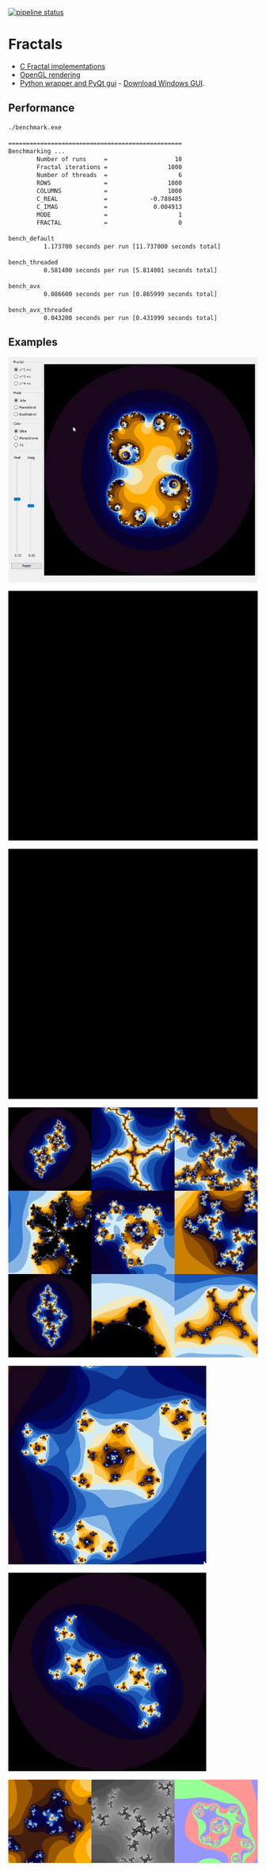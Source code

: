 [![pipeline status](https://gitlab.com/kdries/opengl-fractals/badges/master/pipeline.svg)](https://gitlab.com/kdries/opengl-fractals/commits/master)

# Fractals

- [C Fractal implementations](c-fractals)
- [OpenGL rendering](opengl-fractals)
- [Python wrapper and PyQt gui](python-fractals)
        - [Download Windows GUI](https://gitlab.com/kdries/opengl-fractals/builds/artifacts/master/raw/python-fractals/PyFractals.zip?job=build_gui).


## Performance

```
./benchmark.exe

=================================================
Benchmarking ...
        Number of runs     =                   10
        Fractal iterations =                 1000
        Number of threads  =                    6
        ROWS               =                 1000
        COLUMNS            =                 1000
        C_REAL             =            -0.788485
        C_IMAG             =             0.004913
        MODE               =                    1
        FRACTAL            =                    0

bench_default
          1.173700 seconds per run [11.737000 seconds total]

bench_threaded
          0.581400 seconds per run [5.814001 seconds total]

bench_avx
          0.086600 seconds per run [0.865999 seconds total]

bench_avx_threaded
          0.043200 seconds per run [0.431999 seconds total]
```

## Examples

![](python-fractals/images/gui_example.gif)

![](images/example_iteration_1.gif)

![](images/example_iteration_2.gif)

![](images/example_ultra.png)

![](images/example_zoom_ultra.gif)

![](images/example_rotate_ultra.gif)

![](images/example_gradients.png)
